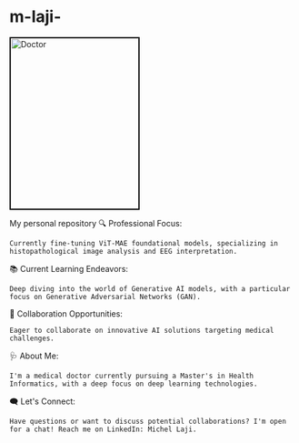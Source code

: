 # m-laji-
<img src="https://github.com/m-laji/m-laji-/assets/111758253/80e0a0a4-ef73-484d-ae0f-9c1ffec63521" width="225" height="300" alt="Doctor" style="border:2px solid black;"/>

My personal repository
🔍 Professional Focus:

    Currently fine-tuning ViT-MAE foundational models, specializing in histopathological image analysis and EEG interpretation.

📚 Current Learning Endeavors:

    Deep diving into the world of Generative AI models, with a particular focus on Generative Adversarial Networks (GAN).

🤝 Collaboration Opportunities:

    Eager to collaborate on innovative AI solutions targeting medical challenges.

🩺 About Me:

    I'm a medical doctor currently pursuing a Master's in Health Informatics, with a deep focus on deep learning technologies.

🗨️ Let's Connect:

    Have questions or want to discuss potential collaborations? I'm open for a chat! Reach me on LinkedIn: Michel Laji.
